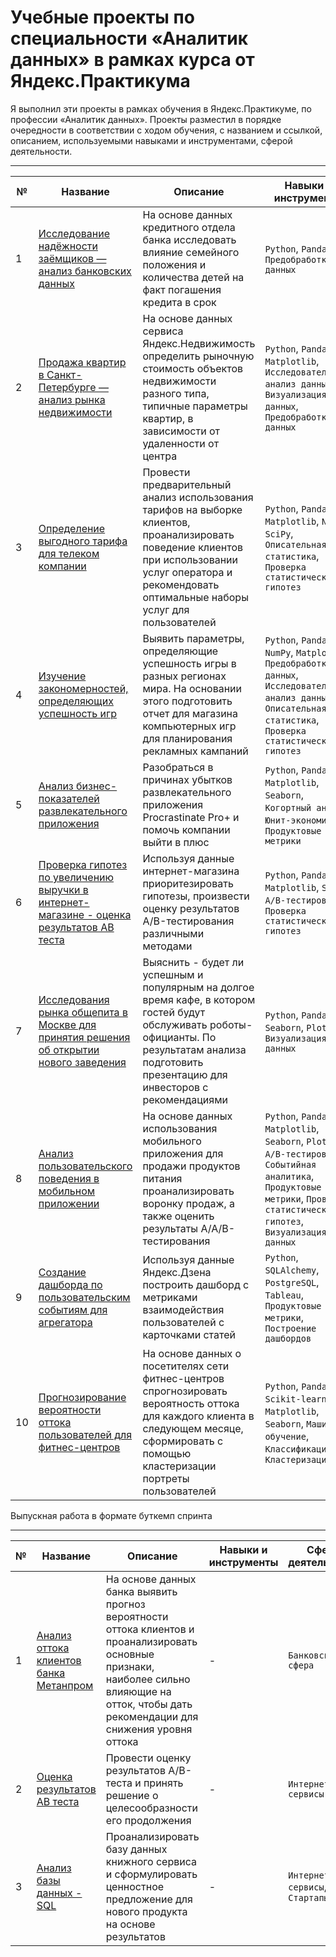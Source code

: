 # Учебные проекты по специальности «Аналитик данных» в рамках курса от Яндекс.Практикума

Я выполнил эти проекты в рамках обучения в Яндекс.Практикуме, по профессии «Аналитик данных». Проекты разместил в порядке очередности в соответствии с ходом обучения, с названием и ссылкой, описанием, используемыми навыками и инструментами, сферой деятельности. 

---

|№|Название|Описание|Навыки и инструменты|Сфера деятельности|
|-|-|-|-|-|
|1|[Исследование надёжности заёмщиков — анализ банковских данных](https://github.com/delarim/data_analyst_yandex_studies/tree/main/1.%20%D0%98%D1%81%D1%81%D0%BB%D0%B5%D0%B4%D0%BE%D0%B2%D0%B0%D0%BD%D0%B8%D0%B5%20%D0%BD%D0%B0%D0%B4%D1%91%D0%B6%D0%BD%D0%BE%D1%81%D1%82%D0%B8%20%D0%B7%D0%B0%D1%91%D0%BC%D1%89%D0%B8%D0%BA%D0%BE%D0%B2%20%E2%80%94%20%D0%B0%D0%BD%D0%B0%D0%BB%D0%B8%D0%B7%20%D0%B1%D0%B0%D0%BD%D0%BA%D0%BE%D0%B2%D1%81%D0%BA%D0%B8%D1%85%20%D0%B4%D0%B0%D0%BD%D0%BD%D1%8B%D1%85)|На основе данных кредитного отдела банка исследовать влияние семейного положения и количества детей на факт погашения кредита в срок|`Python`, `Pandas`, `Предобработка данных`|`Банковская сфера`, `Кредитование`|
|2|[Продажа квартир в Санкт-Петербурге — анализ рынка недвижимости](https://github.com/delarim/data_analyst_yandex_studies/tree/main/2.%20%D0%9F%D1%80%D0%BE%D0%B4%D0%B0%D0%B6%D0%B0%20%D0%BA%D0%B2%D0%B0%D1%80%D1%82%D0%B8%D1%80%20%D0%B2%20%D0%A1%D0%B0%D0%BD%D0%BA%D1%82-%D0%9F%D0%B5%D1%82%D0%B5%D1%80%D0%B1%D1%83%D1%80%D0%B3%D0%B5%20%E2%80%94%20%D0%B0%D0%BD%D0%B0%D0%BB%D0%B8%D0%B7%20%D1%80%D1%8B%D0%BD%D0%BA%D0%B0%20%D0%BD%D0%B5%D0%B4%D0%B2%D0%B8%D0%B6%D0%B8%D0%BC%D0%BE%D1%81%D1%82%D0%B8)|На основе данных сервиса Яндекс.Недвижимость определить рыночную стоимость объектов недвижимости разного типа, типичные параметры квартир, в зависимости от удаленности от центра|`Python`, `Pandas`, `Matplotlib`, `Исследовательский анализ данных`, `Визуализация данных`, `Предобработка данных`|`Интернет-сервисы`, `Площадки объявлений`|
|3|[Определение выгодного тарифа для телеком компании](https://github.com/delarim/data_analyst_yandex_studies/tree/main/3.%20%D0%9E%D0%BF%D1%80%D0%B5%D0%B4%D0%B5%D0%BB%D0%B5%D0%BD%D0%B8%D0%B5%20%D0%B2%D1%8B%D0%B3%D0%BE%D0%B4%D0%BD%D0%BE%D0%B3%D0%BE%20%D1%82%D0%B0%D1%80%D0%B8%D1%84%D0%B0%20%D0%B4%D0%BB%D1%8F%20%D1%82%D0%B5%D0%BB%D0%B5%D0%BA%D0%BE%D0%BC%20%D0%BA%D0%BE%D0%BC%D0%BF%D0%B0%D0%BD%D0%B8%D0%B8)|Провести предварительный анализ использования тарифов на выборке клиентов, проанализировать поведение клиентов при использовании услуг оператора и рекомендовать оптимальные наборы услуг для пользователей|`Python`, `Pandas`, `Matplotlib`, `NumPy`, `SciPy`, `Описательная статистика`, `Проверка статистических гипотез`|`Телеком`|
|4|[Изучение закономерностей, определяющих успешность игр](https://github.com/delarim/data_analyst_yandex_studies/tree/main/4.%20%D0%98%D0%B7%D1%83%D1%87%D0%B5%D0%BD%D0%B8%D0%B5%20%D0%B7%D0%B0%D0%BA%D0%BE%D0%BD%D0%BE%D0%BC%D0%B5%D1%80%D0%BD%D0%BE%D1%81%D1%82%D0%B5%D0%B9%2C%20%D0%BE%D0%BF%D1%80%D0%B5%D0%B4%D0%B5%D0%BB%D1%8F%D1%8E%D1%89%D0%B8%D1%85%20%D1%83%D1%81%D0%BF%D0%B5%D1%88%D0%BD%D0%BE%D1%81%D1%82%D1%8C%20%D0%B8%D0%B3%D1%80)|Выявить параметры, определяющие успешность игры в разных регионах мира. На основании этого подготовить отчет для магазина компьютерных игр для планирования рекламных кампаний|`Python`, `Pandas`, `NumPy`, `Matplotlib`, `Предобработка данных`, `Исследовательский анализ данных`, `Описательная статистика`, `Проверка статистических гипотез`|`Gamedev`, `Интернет-магазины`|
|5|[Анализ бизнес-показателей развлекательного приложения](https://github.com/delarim/data_analyst_yandex_studies/tree/main/5.%20%D0%90%D0%BD%D0%B0%D0%BB%D0%B8%D0%B7%20%D0%B1%D0%B8%D0%B7%D0%BD%D0%B5%D1%81-%D0%BF%D0%BE%D0%BA%D0%B0%D0%B7%D0%B0%D1%82%D0%B5%D0%BB%D0%B5%D0%B9%20%D1%80%D0%B0%D0%B7%D0%B2%D0%BB%D0%B5%D0%BA%D0%B0%D1%82%D0%B5%D0%BB%D1%8C%D0%BD%D0%BE%D0%B3%D0%BE%20%D0%BF%D1%80%D0%B8%D0%BB%D0%BE%D0%B6%D0%B5%D0%BD%D0%B8%D1%8F)|Разобраться в причинах убытков развлекательного приложения Procrastinate Pro+ и помочь компании выйти в плюс|`Python`, `Pandas`, `Matplotlib`, `Seaborn`, `Когортный анализ`, `Юнит-экономика`, `Продуктовые метрики`|`Интернет-сервисы`, `Стартапы`|
|6|[Проверка гипотез по увеличению выручки в интернет-магазине - оценка результатов AB теста](https://github.com/delarim/data_analyst_yandex_studies/tree/main/6.%20%D0%9F%D1%80%D0%BE%D0%B2%D0%B5%D1%80%D0%BA%D0%B0%20%D0%B3%D0%B8%D0%BF%D0%BE%D1%82%D0%B5%D0%B7%20%D0%BF%D0%BE%20%D1%83%D0%B2%D0%B5%D0%BB%D0%B8%D1%87%D0%B5%D0%BD%D0%B8%D1%8E%20%D0%B2%D1%8B%D1%80%D1%83%D1%87%D0%BA%D0%B8%20%D0%B2%20%D0%B8%D0%BD%D1%82%D0%B5%D1%80%D0%BD%D0%B5%D1%82-%D0%BC%D0%B0%D0%B3%D0%B0%D0%B7%D0%B8%D0%BD%D0%B5%20-%20%D0%BE%D1%86%D0%B5%D0%BD%D0%BA%D0%B0%20%D1%80%D0%B5%D0%B7%D1%83%D0%BB%D1%8C%D1%82%D0%B0%D1%82%D0%BE%D0%B2%20AB%20%D1%82%D0%B5%D1%81%D1%82%D0%B0)|Используя данные интернет-магазина приоритезировать гипотезы, произвести оценку результатов A/B-тестирования различными методами|`Python`, `Pandas`, `Matplotlib`, `SciPy`, `A/B-тестирование`, `Проверка статистических гипотез`|`Интернет-магазины`|
|7|[Исследования рынка общепита в Москве для принятия решения об открытии нового заведения](https://github.com/delarim/data_analyst_yandex_studies/tree/main/7.%20%D0%98%D1%81%D1%81%D0%BB%D0%B5%D0%B4%D0%BE%D0%B2%D0%B0%D0%BD%D0%B8%D1%8F%20%D1%80%D1%8B%D0%BD%D0%BA%D0%B0%20%D0%BE%D0%B1%D1%89%D0%B5%D0%BF%D0%B8%D1%82%D0%B0%20%D0%B2%20%D0%9C%D0%BE%D1%81%D0%BA%D0%B2%D0%B5%20%D0%B4%D0%BB%D1%8F%20%D0%BF%D1%80%D0%B8%D0%BD%D1%8F%D1%82%D0%B8%D1%8F%20%D1%80%D0%B5%D1%88%D0%B5%D0%BD%D0%B8%D1%8F%20%D0%BE%D0%B1%20%D0%BE%D1%82%D0%BA%D1%80%D1%8B%D1%82%D0%B8%D0%B8%20%D0%BD%D0%BE%D0%B2%D0%BE%D0%B3%D0%BE%20%D0%B7%D0%B0%D0%B2%D0%B5%D0%B4%D0%B5%D0%BD%D0%B8%D1%8F)|Выяснить - будет ли успешным и популярным на долгое время кафе, в котором гостей будут обслуживать роботы-официанты. По результатам анализа подготовить презентацию для инвесторов с рекомендациями|`Python`, `Pandas`, `Seaborn`, `Plotly`, `Визуализация данных`|`Стартапы`, `Бизнес`, `Оффлайн`|
|8|[Анализ пользовательского поведения в мобильном приложении](https://github.com/delarim/data_analyst_yandex_studies/tree/main/8.%20%D0%90%D0%BD%D0%B0%D0%BB%D0%B8%D0%B7%20%D0%BF%D0%BE%D0%BB%D1%8C%D0%B7%D0%BE%D0%B2%D0%B0%D1%82%D0%B5%D0%BB%D1%8C%D1%81%D0%BA%D0%BE%D0%B3%D0%BE%20%D0%BF%D0%BE%D0%B2%D0%B5%D0%B4%D0%B5%D0%BD%D0%B8%D1%8F%20%D0%B2%20%D0%BC%D0%BE%D0%B1%D0%B8%D0%BB%D1%8C%D0%BD%D0%BE%D0%BC%20%D0%BF%D1%80%D0%B8%D0%BB%D0%BE%D0%B6%D0%B5%D0%BD%D0%B8%D0%B8)|На основе данных использования мобильного приложения для продажи продуктов питания проанализировать воронку продаж, а также оценить результаты A/A/B-тестирования|`Python`, `Pandas`, `Matplotlib`, `Seaborn`, `Plotly`, `A/B-тестирование`, `Событийная аналитика`, `Продуктовые метрики`, `Проверка статистических гипотез`, `Визуализация данных`|`Стартапы`, `Бизнес`, `Интернет-сервисы`|
|9|[Создание дашборда по пользовательским событиям для агрегатора](https://github.com/delarim/data_analyst_yandex_studies/tree/main/9.%20%D0%A1%D0%BE%D0%B7%D0%B4%D0%B0%D0%BD%D0%B8%D0%B5%20%D0%B4%D0%B0%D1%88%D0%B1%D0%BE%D1%80%D0%B4%D0%B0%20%D0%BF%D0%BE%20%D0%BF%D0%BE%D0%BB%D1%8C%D0%B7%D0%BE%D0%B2%D0%B0%D1%82%D0%B5%D0%BB%D1%8C%D1%81%D0%BA%D0%B8%D0%BC%20%D1%81%D0%BE%D0%B1%D1%8B%D1%82%D0%B8%D1%8F%D0%BC%20%D0%B4%D0%BB%D1%8F%20%D0%B0%D0%B3%D1%80%D0%B5%D0%B3%D0%B0%D1%82%D0%BE%D1%80%D0%B0)|Используя данные Яндекс.Дзена построить дашборд с метриками взаимодействия пользователей с карточками статей|`Python`, `SQLAlchemy`, `PostgreSQL`, `Tableau`, `Продуктовые метрики`, `Построение дашбордов`|`Интернет-сервисы`, `Площадки объявлений`|
|10|[Прогнозирование вероятности оттока пользователей для фитнес-центров](https://github.com/delarim/data_analyst_yandex_studies/tree/main/10.%20%D0%9F%D1%80%D0%BE%D0%B3%D0%BD%D0%BE%D0%B7%D0%B8%D1%80%D0%BE%D0%B2%D0%B0%D0%BD%D0%B8%D0%B5%20%D0%B2%D0%B5%D1%80%D0%BE%D1%8F%D1%82%D0%BD%D0%BE%D1%81%D1%82%D0%B8%20%D0%BE%D1%82%D1%82%D0%BE%D0%BA%D0%B0%20%D0%BF%D0%BE%D0%BB%D1%8C%D0%B7%D0%BE%D0%B2%D0%B0%D1%82%D0%B5%D0%BB%D0%B5%D0%B9%20%D0%B4%D0%BB%D1%8F%20%D1%84%D0%B8%D1%82%D0%BD%D0%B5%D1%81-%D1%86%D0%B5%D0%BD%D1%82%D1%80%D0%BE%D0%B2)|На основе данных о посетителях сети фитнес-центров спрогнозировать вероятность оттока для каждого клиента в следующем месяце, сформировать с помощью кластеризации портреты пользователей|`Python`, `Pandas`, `Scikit-learn`, `Matplotlib`, `Seaborn`, `Машинное обучение`, `Классификация`, `Кластеризация`|`Бизнес`, `Оффлайн`|

Выпускная работа в формате буткемп спринта

---

|№|Название|Описание|Навыки и инструменты|Сфера деятельности|
|-|-|-|-|-|
|1|[Анализ оттока клиентов банка Метанпром](https://github.com/delarim/data_analyst_yandex_studies/tree/main/%D0%92%D1%8B%D0%BF%D1%83%D1%81%D0%BA%D0%BD%D0%B0%D1%8F%20%D1%80%D0%B0%D0%B1%D0%BE%D1%82%D0%B0%20%D0%B2%20%D1%84%D0%BE%D1%80%D0%BC%D0%B0%D1%82%D0%B5%20%D0%B1%D1%83%D1%82%D0%BA%D0%B5%D0%BC%D0%BF%20%D1%81%D0%BF%D1%80%D0%B8%D0%BD%D1%82%D0%B0/1.%20%D0%90%D0%BD%D0%B0%D0%BB%D0%B8%D0%B7%20%D0%BE%D1%82%D1%82%D0%BE%D0%BA%D0%B0%20%D0%BA%D0%BB%D0%B8%D0%B5%D0%BD%D1%82%D0%BE%D0%B2%20%D0%B1%D0%B0%D0%BD%D0%BA%D0%B0%20%D0%9C%D0%B5%D1%82%D0%B0%D0%BD%D0%BF%D1%80%D0%BE%D0%BC)|На основе данных банка выявить прогноз вероятности оттока клиентов и проанализировать основные признаки, наиболее сильно влияющие на отток, чтобы дать рекомендации для снижения уровня оттока|-|`Банковская сфера`|
|2|[Оценка результатов AB теста](https://github.com/delarim/data_analyst_yandex_studies/tree/main/%D0%92%D1%8B%D0%BF%D1%83%D1%81%D0%BA%D0%BD%D0%B0%D1%8F%20%D1%80%D0%B0%D0%B1%D0%BE%D1%82%D0%B0%20%D0%B2%20%D1%84%D0%BE%D1%80%D0%BC%D0%B0%D1%82%D0%B5%20%D0%B1%D1%83%D1%82%D0%BA%D0%B5%D0%BC%D0%BF%20%D1%81%D0%BF%D1%80%D0%B8%D0%BD%D1%82%D0%B0/2.%20%D0%9E%D1%86%D0%B5%D0%BD%D0%BA%D0%B0%20%D1%80%D0%B5%D0%B7%D1%83%D0%BB%D1%8C%D1%82%D0%B0%D1%82%D0%BE%D0%B2%20AB%20%D1%82%D0%B5%D1%81%D1%82%D0%B0)|Провести оценку результатов A/B-теста и принять решение о целесообразности его продолжения|-|`Интернет-сервисы`|
|3|[Анализ базы данных - SQL](https://github.com/delarim/data_analyst_yandex_studies/tree/main/%D0%92%D1%8B%D0%BF%D1%83%D1%81%D0%BA%D0%BD%D0%B0%D1%8F%20%D1%80%D0%B0%D0%B1%D0%BE%D1%82%D0%B0%20%D0%B2%20%D1%84%D0%BE%D1%80%D0%BC%D0%B0%D1%82%D0%B5%20%D0%B1%D1%83%D1%82%D0%BA%D0%B5%D0%BC%D0%BF%20%D1%81%D0%BF%D1%80%D0%B8%D0%BD%D1%82%D0%B0/3.%20%D0%90%D0%BD%D0%B0%D0%BB%D0%B8%D0%B7%20%D0%B1%D0%B0%D0%B7%D1%8B%20%D0%B4%D0%B0%D0%BD%D0%BD%D1%8B%D1%85%20-%20SQL)|Проанализировать базу данных книжного сервиса и сформулировать ценностное предложение для нового продукта на основе результатов|-|`Интернет-сервисы`, `Стартапы`|
